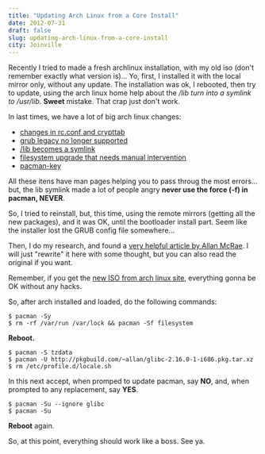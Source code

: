 ```yaml
---
title: "Updating Arch Linux from a Core Install"
date: 2012-07-31
draft: false
slug: updating-arch-linux-from-a-core-install
city: Joinville
---
```


Recently I tried to made a fresh archlinux installation, with my old iso (don't remember exactly what version is)… Yo, first, I installed it with the local mirror only, without any update. The installation was ok, I rebooted, then try to update, using the arch linux home help about the */lib turn into a symlink to /usr/lib*. **Sweet** mistake. That crap just don't work.

In last times, we have a lot of big arch linux changes:

- [changes in rc.conf and crypttab](http://www.archlinux.org/news/changes-to-rcconf-and-crypttab/)
- [grub legacy no longer supported](http://www.archlinux.org/news/grub-legacy-no-longer-supported/)
- [/lib becomes a symlink](http://www.archlinux.org/news/the-lib-directory-becomes-a-symlink/)
- [filesystem upgrade that needs manual intervention](http://www.archlinux.org/news/filesystem-upgrade-manual-intervention-required-1/)
- [pacman-key](http://www.archlinux.org/news/having-pacman-verify-packages/)

All these itens have man pages helping you to pass throug the most errors… but, the lib symlink made a lot of people angry **never use the force (-f) in pacman, NEVER**.

So, I tried to reinstall, but, this time, using the remote mirrors (getting all the new packages), and it was OK, until the bootloader install part. Seem like the installer lost the GRUB config file somewhere…

Then, I do my research, and found a [very helpful article by Allan McRae](http://allanmcrae.com/2012/07/updating-arch-linux-from-a-core-install/). I will just "rewrite" it here with some thought, but you can also read the original if you want.

Remember, if you get the [new ISO from arch linux site](http://www.archlinux.org/download/), everything gonna be OK without any hacks.

So, after arch installed and loaded, do the following commands:

```shell
$ pacman -Sy
$ rm -rf /var/run /var/lock && pacman -Sf filesystem
```

**Reboot.**

```shell
$ pacman -S tzdata
$ pacman -U http://pkgbuild.com/~allan/glibc-2.16.0-1-i686.pkg.tar.xz
$ rm /etc/profile.d/locale.sh
```

In this next accept, when promped to update pacman, say **NO**, and, when prompted to any replacement, say **YES**.

```shell
$ pacman -Su --ignore glibc
$ pacman -Su
```

**Reboot** again.

So, at this point, everything should work like a boss. See ya.
